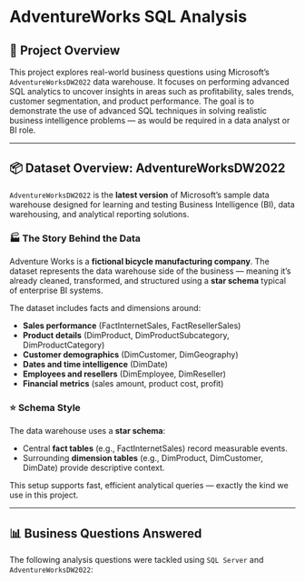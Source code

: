 # AdventureWorks SQL Analysis

## 📌 Project Overview
This project explores real-world business questions using Microsoft’s `AdventureWorksDW2022` data warehouse. It focuses on performing advanced SQL analytics to uncover insights in areas such as profitability, sales trends, customer segmentation, and product performance. The goal is to demonstrate the use of advanced SQL techniques in solving realistic business intelligence problems — as would be required in a data analyst or BI role.

---

## 📦 Dataset Overview: AdventureWorksDW2022

`AdventureWorksDW2022` is the **latest version** of Microsoft’s sample data warehouse designed for learning and testing Business Intelligence (BI), data warehousing, and analytical reporting solutions.

### 🏭 The Story Behind the Data
Adventure Works is a **fictional bicycle manufacturing company**. The dataset represents the data warehouse side of the business — meaning it’s already cleaned, transformed, and structured using a **star schema** typical of enterprise BI systems.

The dataset includes facts and dimensions around:

- **Sales performance** (FactInternetSales, FactResellerSales)
- **Product details** (DimProduct, DimProductSubcategory, DimProductCategory)
- **Customer demographics** (DimCustomer, DimGeography)
- **Dates and time intelligence** (DimDate)
- **Employees and resellers** (DimEmployee, DimReseller)
- **Financial metrics** (sales amount, product cost, profit)

### ⭐ Schema Style
The data warehouse uses a **star schema**:
- Central **fact tables** (e.g., FactInternetSales) record measurable events.
- Surrounding **dimension tables** (e.g., DimProduct, DimCustomer, DimDate) provide descriptive context.

This setup supports fast, efficient analytical queries — exactly the kind we use in this project.

---

## 📊 Business Questions Answered

The following analysis questions were tackled using `SQL Server` and `AdventureWorksDW2022`:

